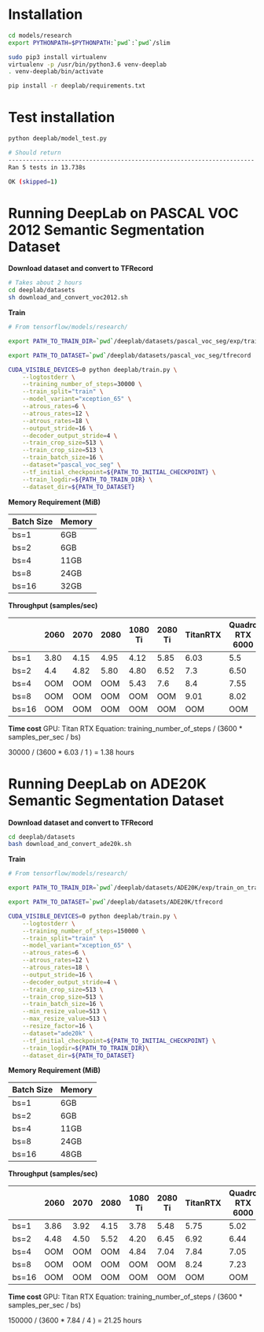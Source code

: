 Installation
===

```bash
cd models/research
export PYTHONPATH=$PYTHONPATH:`pwd`:`pwd`/slim

sudo pip3 install virtualenv
virtualenv -p /usr/bin/python3.6 venv-deeplab
. venv-deeplab/bin/activate

pip install -r deeplab/requirements.txt 
```

Test installation
===

```bash
python deeplab/model_test.py

# Should return
----------------------------------------------------------------------
Ran 5 tests in 13.738s

OK (skipped=1)
```

Running DeepLab on PASCAL VOC 2012 Semantic Segmentation Dataset
===
**Download dataset and convert to TFRecord**

```bash
# Takes about 2 hours
cd deeplab/datasets
sh download_and_convert_voc2012.sh
```

**Train**

```bash
# From tensorflow/models/research/

export PATH_TO_TRAIN_DIR=`pwd`/deeplab/datasets/pascal_voc_seg/exp/train_on_train_set/train

export PATH_TO_DATASET=`pwd`/deeplab/datasets/pascal_voc_seg/tfrecord

CUDA_VISIBLE_DEVICES=0 python deeplab/train.py \
    --logtostderr \
    --training_number_of_steps=30000 \
    --train_split="train" \
    --model_variant="xception_65" \
    --atrous_rates=6 \
    --atrous_rates=12 \
    --atrous_rates=18 \
    --output_stride=16 \
    --decoder_output_stride=4 \
    --train_crop_size=513 \
    --train_crop_size=513 \
    --train_batch_size=16 \
    --dataset="pascal_voc_seg" \
    --tf_initial_checkpoint=${PATH_TO_INITIAL_CHECKPOINT} \
    --train_logdir=${PATH_TO_TRAIN_DIR} \
    --dataset_dir=${PATH_TO_DATASET}
```

**Memory Requirement (MiB)**


| Batch Size  | Memory  |
|---|---|
| bs=1  | 6GB |
| bs=2  | 6GB |
| bs=4  | 11GB |
| bs=8  |  24GB |
| bs=16  | 32GB  |

**Throughput (samples/sec)** 

|   | 2060  | 2070  | 2080  |  1080 Ti | 2080 Ti | TitanRTX | Quadro RTX 6000 | V100 | Quadro RTX 8000 |
|---|---|---|---|---|---|---|---|---|---|
| bs=1  | 3.80  | 4.15  | 4.95  | 4.12   | 5.85 | 6.03  | 5.5  | 4.8  | 5.62  |
| bs=2  | 4.4  | 4.82 | 5.80  |   4.80 | 6.52 |  7.3 |  6.50 | 5.8  | 6.92  |
| bs=4  | OOM  | OOM | OOM  | 5.43   | 7.6 |  8.4 | 7.55  | 7.2  | 8.03 |
| bs=8  | OOM  | OOM | OOM  |  OOM  | OOM | 9.01 | 8.02  | 8.19  | 8.40  |
| bs=16  | OOM | OOM  | OOM  | OOM  | OOM  | OOM  | OOM  | 8.8  | 9.12  |




**Time cost**
GPU: Titan RTX
Equation: training_number_of_steps / (3600 * samples_per_sec / bs)

30000 / (3600 * 6.03 / 1 ) = 1.38 hours



Running DeepLab on ADE20K Semantic Segmentation Dataset
===

**Download dataset and convert to TFRecord**

```bash
cd deeplab/datasets
bash download_and_convert_ade20k.sh
```

**Train**

```bash
# From tensorflow/models/research/

export PATH_TO_TRAIN_DIR=`pwd`/deeplab/datasets/ADE20K/exp/train_on_train_set/train

export PATH_TO_DATASET=`pwd`/deeplab/datasets/ADE20K/tfrecord

CUDA_VISIBLE_DEVICES=0 python deeplab/train.py \
    --logtostderr \
    --training_number_of_steps=150000 \
    --train_split="train" \
    --model_variant="xception_65" \
    --atrous_rates=6 \
    --atrous_rates=12 \
    --atrous_rates=18 \
    --output_stride=16 \
    --decoder_output_stride=4 \
    --train_crop_size=513 \
    --train_crop_size=513 \
    --train_batch_size=16 \
    --min_resize_value=513 \
    --max_resize_value=513 \
    --resize_factor=16 \
    --dataset="ade20k" \
    --tf_initial_checkpoint=${PATH_TO_INITIAL_CHECKPOINT} \
    --train_logdir=${PATH_TO_TRAIN_DIR}\
    --dataset_dir=${PATH_TO_DATASET}
```

**Memory Requirement (MiB)**


| Batch Size  | Memory  |
|---|---|
| bs=1  | 6GB |
| bs=2  | 6GB |
| bs=4  | 11GB  |
| bs=8  | 24GB  |
| bs=16  | 48GB |

**Throughput (samples/sec)** 

|   | 2060  | 2070  | 2080  |  1080 Ti | 2080 Ti | TitanRTX | Quadro RTX 6000 | V100 | Quadro RTX 8000 |
|---|---|---|---|---|---|---|---|---|---|
| bs=1  | 3.86  | 3.92  | 4.15  | 3.78  | 5.48  | 5.75  | 5.02  |   | 5.44  |
| bs=2  |  4.48 | 4.50 | 5.52  | 4.20  | 6.45  |  6.92 | 6.44  |   | 6.71  |
| bs=4  | OOM  | OOM  |  OOM | 4.84  | 7.04  |  7.84 | 7.05  |   | 7.64  |
| bs=8  | OOM  | OOM  | OOM  | OOM  |  OOM |  8.24 | 7.23  |   | 7.93  |
| bs=16  | OOM | OOM  | OOM  | OOM  | OOM  |  OOM | OOM  |   | 8.42  |


**Time cost**
GPU: Titan RTX
Equation: training_number_of_steps / (3600 * samples_per_sec / bs)

150000 / (3600 * 7.84 / 4 ) = 21.25 hours
